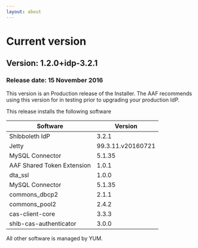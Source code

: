 ```yaml
---
layout: about
---
```


# Current version

## Version: 1.2.0+idp-3.2.1

### Release date: 15 November 2016

This version is an Production release of the Installer. The AAF recommends using this version for in testing prior to upgrading your production IdP.

This release installs the following software

| Software | Version |
| -------- | ------- |
| Shibboleth IdP | 3.2.1 |
| Jetty | 99.3.11.v20160721 |
| MySQL Connector | 5.1.35 |
| AAF Shared Token Extension | 1.0.1 |
| dta_ssl | 1.0.0 |
| MySQL Connector  | 5.1.35  |
| commons_dbcp2 | 2.1.1 |
| commons_pool2 | 2.4.2 |
| cas-client-core | 3.3.3 |
| shib-cas-authenticator | 3.0.0 |

All other software is managed by YUM.

